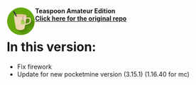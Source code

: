 **Teaspoon Amateur Edition** <img src="https://raw.githubusercontent.com/CortexPE/stuff/master/TeaSpoonLogo.png" height="64" width="64" align="left"></img><br/> __[Click here for the original repo](https://github.com/CortexPE/TeaSpoon)__

# In this version:
 - Fix firework
 - Update for new pocketmine version (3.15.1) (1.16.40 for mc)
